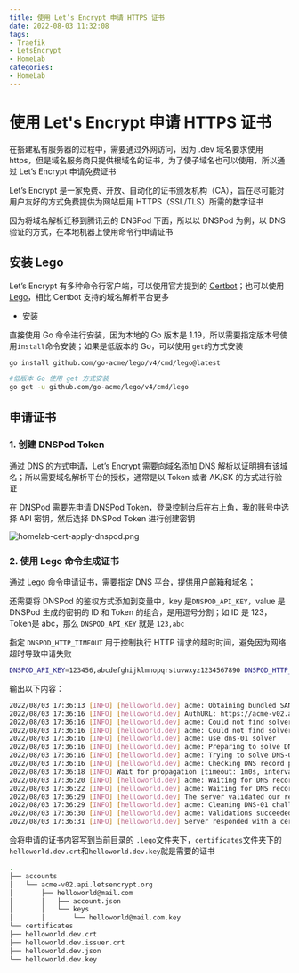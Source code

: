 ```yaml
---
title: 使用 Let’s Encrypt 申请 HTTPS 证书
date: 2022-08-03 11:32:08
tags:
- Traefik
- LetsEncrypt
- HomeLab
categories:
- HomeLab
---
```


# 使用 Let's Encrypt 申请 HTTPS 证书

在搭建私有服务器的过程中，需要通过外网访问，因为 .dev 域名要求使用 https，但是域名服务商只提供根域名的证书，为了使子域名也可以使用，所以通过 Let’s Encrypt 申请免费证书

Let’s Encrypt 是一家免费、开放、自动化的证书颁发机构（CA），旨在尽可能对用户友好的方式免费提供为网站启用 HTTPS（SSL/TLS）所需的数字证书

因为将域名解析迁移到腾讯云的 DNSPod 下面，所以以 DNSPod 为例，以 DNS 验证的方式，在本地机器上使用命令行申请证书

## 安装 Lego

Let’s Encrypt 有多种命令行客户端，可以使用官方提到的 [Certbot](https://certbot.eff.org/)；也可以使用 [Lego](https://go-acme.github.io/lego/)，相比 Certbot 支持的域名解析平台更多

- 安装

直接使用 Go 命令进行安装，因为本地的 Go 版本是 1.19，所以需要指定版本号使用`install`命令安装；如果是低版本的 Go，可以使用 `get`的方式安装

```bash
go install github.com/go-acme/lego/v4/cmd/lego@latest

#低版本 Go 使用 get 方式安装
go get -u github.com/go-acme/lego/v4/cmd/lego
```

## 申请证书

### 1. 创建 DNSPod Token

通过 DNS 的方式申请，Let’s Encrypt 需要向域名添加 DNS 解析以证明拥有该域名；所以需要域名解析平台的授权，通常是以 Token 或者 AK/SK 的方式进行验证

在 DNSPod 需要先申请 DNSPod Token，登录控制台后在右上角，我的账号中选择 API 密钥，然后选择 DNSPod Token 进行创建密钥

![homelab-cert-apply-dnspod.png](https://hellowoodes.oss-cn-beijing.aliyuncs.com/picture/homelab-cert-apply-dnspod.png)


### 2. 使用 Lego 命令生成证书

通过 Lego 命令申请证书，需要指定 DNS 平台，提供用户邮箱和域名；

还需要将 DNSPod 的鉴权方式添加到变量中，key 是`DNSPOD_API_KEY`，value 是 DNSPod 生成的密钥的 ID 和 Token 的组合，是用逗号分割；如 ID 是 123，Token是 abc，那么 `DNSPOD_API_KEY` 就是 `123,abc`

指定 `DNSPOD_HTTP_TIMEOUT` 用于控制执行 HTTP 请求的超时时间，避免因为网络超时导致申请失败

```bash
DNSPOD_API_KEY=123456,abcdefghijklmnopqrstuvwxyz1234567890 DNSPOD_HTTP_TIMEOUT="300" \ lego --email helloworld@mail.com --dns dnspod --domains helloworld.dev run
```

输出以下内容：

```bash
2022/08/03 17:36:13 [INFO] [helloworld.dev] acme: Obtaining bundled SAN certificate
2022/08/03 17:36:16 [INFO] [helloworld.dev] AuthURL: https://acme-v02.api.letsencrypt.org/acme/authz-v3/123456
2022/08/03 17:36:16 [INFO] [helloworld.dev] acme: Could not find solver for: tls-alpn-01
2022/08/03 17:36:16 [INFO] [helloworld.dev] acme: Could not find solver for: http-01
2022/08/03 17:36:16 [INFO] [helloworld.dev] acme: use dns-01 solver
2022/08/03 17:36:16 [INFO] [helloworld.dev] acme: Preparing to solve DNS-01
2022/08/03 17:36:16 [INFO] [helloworld.dev] acme: Trying to solve DNS-01
2022/08/03 17:36:16 [INFO] [helloworld.dev] acme: Checking DNS record propagation using [192.168.1.1:53 172.1.1.1:53]
2022/08/03 17:36:18 [INFO] Wait for propagation [timeout: 1m0s, interval: 2s]
2022/08/03 17:36:20 [INFO] [helloworld.dev] acme: Waiting for DNS record propagation.
2022/08/03 17:36:22 [INFO] [helloworld.dev] acme: Waiting for DNS record propagation.
2022/08/03 17:36:29 [INFO] [helloworld.dev] The server validated our request
2022/08/03 17:36:29 [INFO] [helloworld.dev] acme: Cleaning DNS-01 challenge
2022/08/03 17:36:30 [INFO] [helloworld.dev] acme: Validations succeeded; requesting certificates
2022/08/03 17:36:31 [INFO] [helloworld.dev] Server responded with a certificate.
```

会将申请的证书内容写到当前目录的 `.lego`文件夹下，`certificates`文件夹下的 `helloworld.dev.crt`和`helloworld.dev.key`就是需要的证书

```bash
.
├── accounts
│   └── acme-v02.api.letsencrypt.org
│       ├── helloworld@mail.com
│       │   ├── account.json
│       │   └── keys
│       │       └── helloworld@mail.com.key
└── certificates
├── helloworld.dev.crt
├── helloworld.dev.issuer.crt
├── helloworld.dev.json
└── helloworld.dev.key
```